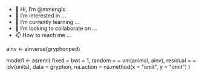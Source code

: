 - 👋 Hi, I’m @mmengis
- 👀 I’m interested in ...
- 🌱 I’m currently learning ...
- 💞️ I’m looking to collaborate on ...
- 📫 How to reach me ...

<!---
mmengis/mmengis is a ✨ special ✨ repository because its `README.md` (this file) appears on your GitHub profile.
You can click the Preview link to take a look at your changes.
--->
ainv <- ainverse(gryphonped)

model1 <- asreml(
  fixed = bwt ~ 1, random = ~ vm(animal, ainv),
  residual = ~ idv(units),
  data = gryphon,
  na.action = na.method(x = "omit", y = "omit")
)
